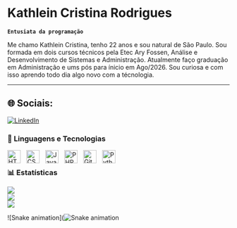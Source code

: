 #  Kathlein Cristina Rodrigues

**`Entusiata da programação`**

Me chamo Kathlein Cristina, tenho 22 anos e sou natural de São Paulo. Sou formada em dois cursos técnicos pela Etec Ary Fossen, Análise e Desenvolvimento de Sistemas e Administração. Atualmente faço graduação em Administração e ums pós para ínicio em Ago/2026. Sou curiosa e com isso aprendo todo dia algo novo com a técnologia.

---
## 🌐 Sociais:
[![LinkedIn](https://img.shields.io/badge/LinkedIn-%230077B5.svg?logo=linkedin&logoColor=white)](https://linkedin.com/in/kathlein-cristina/) 


### 🤖 Linguagens e Tecnologias

<img 
    align="left" 
    alt="HTML"
    title="HTML" 
    width="30px" 
    style="padding-right: 10px;" 
    src="https://cdn.jsdelivr.net/gh/devicons/devicon@latest/icons/html5/html5-original.svg" 
/>
<img 
    align="left" 
    alt="CSS" 
    title="CSS"
    width="30px" 
    style="padding-right: 10px;" 
    src="https://cdn.jsdelivr.net/gh/devicons/devicon@latest/icons/css3/css3-original.svg" 
/>
<img 
    align="left" 
    alt="JavaScript" 
    title="JavaScript"
    width="30px" 
    style="padding-right: 10px;" 
    src="https://cdn.jsdelivr.net/gh/devicons/devicon@latest/icons/javascript/javascript-original.svg" 
/>
<img 
    align="left" 
    alt="PHP" 
    title="PHP"
    width="30px" 
    style="padding-right: 10px;" 
    src="https://cdn.jsdelivr.net/gh/devicons/devicon@latest/icons/php/php-original.svg" 
/>
<img 
    align="left" 
    alt="Git" 
    title="Git"
    width="30px" 
    style="padding-right: 10px;" 
    src="https://cdn.jsdelivr.net/gh/devicons/devicon@latest/icons/git/git-original.svg" 
/>
<img 
    align="left" 
    alt="Python" 
    title="Python"
    width="30px" 
    style="padding-right: 10px;" 
    src="https://cdn.jsdelivr.net/gh/devicons/devicon@latest/icons/python/python-original.svg" 
/>

<br/>

### 📊 Estatísticas

![](https://github-readme-stats.vercel.app/api?username=katrisonami&theme=dark&hide_border=false&include_all_commits=false&count_private=false)<br/>
![](https://github-readme-streak-stats.herokuapp.com/?user=katrisonami&theme=dark&hide_border=false)<br/>
![](https://github-readme-stats.vercel.app/api/top-langs/?username=katrisonami&theme=dark&hide_border=false&include_all_commits=false&count_private=false&layout=compact)
</p>

![Snake animation](![Snake animation](https://raw.githubusercontent.com/katrisonami/output/github-contribution-grid-snake.svg)

